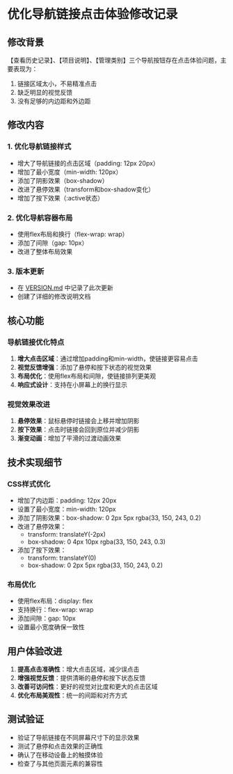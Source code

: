 # 优化导航链接点击体验修改记录

## 修改背景
【查看历史记录】、【项目说明】、【管理类别】三个导航按钮存在点击体验问题，主要表现为：
1. 链接区域太小，不易精准点击
2. 缺乏明显的视觉反馈
3. 没有足够的内边距和外边距

## 修改内容

### 1. 优化导航链接样式
- 增大了导航链接的点击区域（padding: 12px 20px）
- 增加了最小宽度（min-width: 120px）
- 添加了阴影效果（box-shadow）
- 改进了悬停效果（transform和box-shadow变化）
- 增加了按下效果（:active状态）

### 2. 优化导航容器布局
- 使用flex布局和换行（flex-wrap: wrap）
- 添加了间隙（gap: 10px）
- 改进了整体布局效果

### 3. 版本更新
- 在 [VERSION.md](file:///Users/amy/Documents/codes/time_recoder/VERSION.md) 中记录了此次更新
- 创建了详细的修改说明文档

## 核心功能

### 导航链接优化特点
1. **增大点击区域**：通过增加padding和min-width，使链接更容易点击
2. **视觉反馈增强**：添加了悬停和按下状态的视觉效果
3. **布局优化**：使用flex布局和间隙，使链接排列更美观
4. **响应式设计**：支持在小屏幕上的换行显示

### 视觉效果改进
1. **悬停效果**：鼠标悬停时链接会上移并增加阴影
2. **按下效果**：点击时链接会回到原位并减少阴影
3. **渐变动画**：增加了平滑的过渡动画效果

## 技术实现细节

### CSS样式优化
- 增加了内边距：padding: 12px 20px
- 设置了最小宽度：min-width: 120px
- 添加了阴影效果：box-shadow: 0 2px 5px rgba(33, 150, 243, 0.2)
- 改进了悬停效果：
  - transform: translateY(-2px)
  - box-shadow: 0 4px 10px rgba(33, 150, 243, 0.3)
- 添加了按下效果：
  - transform: translateY(0)
  - box-shadow: 0 2px 5px rgba(33, 150, 243, 0.2)

### 布局优化
- 使用flex布局：display: flex
- 支持换行：flex-wrap: wrap
- 添加间隙：gap: 10px
- 设置最小宽度确保一致性

## 用户体验改进
1. **提高点击准确性**：增大点击区域，减少误点击
2. **增强视觉反馈**：提供清晰的悬停和按下状态反馈
3. **改善可访问性**：更好的视觉对比度和更大的点击区域
4. **优化布局美观性**：统一的间距和对齐方式

## 测试验证
- 验证了导航链接在不同屏幕尺寸下的显示效果
- 测试了悬停和点击效果的正确性
- 确认了在移动设备上的触摸体验
- 检查了与其他页面元素的兼容性